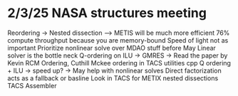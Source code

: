 
# 2/3/25 NASA structures meeting
Reordering -> Nested dissection –> METIS will be much more efficient
76% compute throughput because you are memory-bound
Speed of light not as important
Prioritize nonlinear solve over MDAO stuff before May
Linear solver is the bottle neck
Q-ordering on ILU -> GMRES -> Read the paper by Kevin
RCM Ordering, Cuthill Mckee ordering in TACS utilities cpp
Q ordering + ILU -> speed up? -> May help with nonlinear solves
Direct factorization acts as a fallback or basline
Look in TACS for METIX nested dissections TACS Assembler
